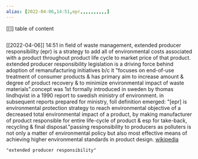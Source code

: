 ```yaml
---
alias: [2022-04-06,14:51,epr,,,,,,,,,,]
---
```

[[]]
table of content
```toc
```

[[2022-04-06]] 14:51
in field of waste management, extended producer responsibility (epr) is a strategy to add all of environmental costs associated with a product throughout product life cycle to market price of that product.  extended producer responsibility legislation is a driving force behind adoption of remanufacturing initiatives  b/c it "focuses on end-of-use treatment of consumer products & has primary aim to increase amount & degree of product recovery & to minimize environmental impact of waste materials".concept was 1st formally introduced in sweden by thomas lindhqvist in a 1990 report to swedish ministry of environment. in subsequent reports prepared for ministry, foll definition emerged: "[epr] is environmental protection strategy to reach environmental objective of a decreased total environmental impact of a product, by making manufacturer of product responsible for entire life-cycle of product & esp for take-back, recycling & final disposal."passing responsibility to producers as polluters is not only a matter of environmental policy but also most effective means of achieving higher environmental standards in product design.
[wikipedia](https://en.wikipedia.org/wiki/extended%20producer%20responsibility)
```query
"extended producer responsibility"
```